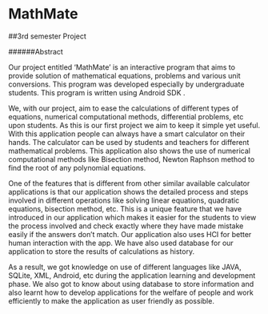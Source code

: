 # MathMate

##3rd semester Project

######Abstract

Our project entitled ‘MathMate’ is an interactive program that aims to provide solution of mathematical equations, problems and various unit conversions. This program was developed especially by undergraduate students.  This program is written using Android SDK .

We, with our project, aim to ease the calculations of different types of equations, numerical computational methods, differential problems, etc upon students. As this is our first project we aim to keep it simple yet useful. With this application people can always have a smart calculator on their hands. The calculator can be used by students and teachers for different mathematical problems. This application also shows the use of numerical computational methods like Bisection method, Newton Raphson method to find the root of any polynomial equations.

One of the features that is different from other similar available calculator applications is that our application shows the detailed process and steps involved in different operations like solving linear equations, quadratic equations, bisection method, etc. This is a unique feature that we have introduced in our application which makes it easier for the students to view the process involved and check exactly where they have made mistake easily if the answers don’t match. Our application also uses HCI for better human interaction with the app. We have also used database for our application to store the results of calculations as history.

As a result, we got knowledge on use of different languages like JAVA, SQLite, XML, Android, etc during the application learning and development phase. We also got to know about using database to store information and also learnt how to develop applications for the welfare of people and work efficiently to make the application as user friendly as possible.


